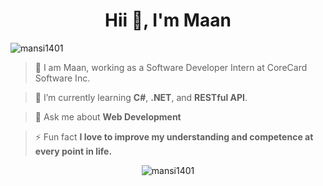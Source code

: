 <h1 align="center">Hii 👋, I'm Maan</h1>

<p align="left">
  <img src="https://komarev.com/ghpvc/?username=mansi1401&label=Profile%20views&color=0e75b6&style=flat" alt="mansi1401" />
</p>

> 👀 I am Maan, working as a Software Developer Intern at CoreCard Software Inc.

> 🌱 I’m currently learning **C#**, **.NET**, and **RESTful API**.

> 💬 Ask me about **Web Development**

> ⚡ Fun fact **I love to improve my understanding and competence at every point in life.**

<p align="center">
  <img src="https://github-readme-streak-stats.herokuapp.com/?user=mansi1401&" alt="mansi1401" />
</p>
